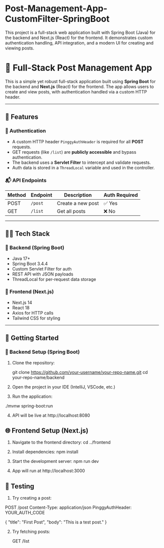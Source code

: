 # Post-Management-App-CustomFilter-SpringBoot
This project is a full-stack web application built with Spring Boot (Java) for the backend and Next.js (React) for the frontend. It demonstrates custom authentication handling, API integration, and a modern UI for creating and viewing posts.

# 📝 Full-Stack Post Management App

This is a simple yet robust full-stack application built using **Spring Boot** for the backend and **Next.js** (React) for the frontend. The app allows users to create and view posts, with authentication handled via a custom HTTP header.

---

## 📌 Features

### 🔐 Authentication
- A custom HTTP header `PinggyAuthHeader` is required for all **POST** requests.
- GET requests (like `/list`) are **publicly accessible** and bypass authentication.
- The backend uses a **Servlet Filter** to intercept and validate requests.
- Auth data is stored in a `ThreadLocal` variable and used in the controller.

### 📬 API Endpoints
| Method | Endpoint     | Description               | Auth Required |
|--------|--------------|---------------------------|---------------|
| POST   | `/post`      | Create a new post         | ✅ Yes        |
| GET    | `/list`      | Get all posts             | ❌ No         |

---

## 🧑‍💻 Tech Stack

### 🔧 Backend (Spring Boot)
- Java 17+
- Spring Boot 3.4.4
- Custom Servlet Filter for auth
- REST API with JSON payloads
- ThreadLocal for per-request data storage

### 🎨 Frontend (Next.js)
- Next.js 14
- React 18
- Axios for HTTP calls
- Tailwind CSS for styling

---

## 🚀 Getting Started

### 📂 Backend Setup (Spring Boot)
1. Clone the repository:
   
   git clone https://github.com/your-username/your-repo-name.git
   cd your-repo-name/backend
   
2. Open the project in your IDE (IntelliJ, VSCode, etc.)

3. Run the application:

./mvnw spring-boot:run

4. API will be live at http://localhost:8080

## 🌐 Frontend Setup (Next.js)

1. Navigate to the frontend directory:
    cd ../frontend
   
2. Install dependencies:
    npm install
   
3. Start the development server:
   npm run dev

4. App will run at http://localhost:3000

## 🧪 Testing

1. Try creating a post:

  POST /post
Content-Type: application/json
PinggyAuthHeader: YOUR_AUTH_CODE

{
  "title": "First Post",
  "body": "This is a test post."
}

2. Try fetching posts:

     GET /list
